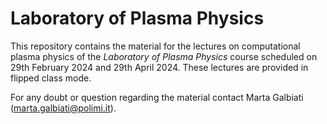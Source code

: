 # Laboratory of Plasma Physics
This repository contains the material for the lectures on computational plasma physics of the *Laboratory of Plasma Physics* course scheduled on 29th February 2024 and 29th April 2024. These lectures are provided in flipped class mode.
  
For any doubt or question regarding the material contact Marta Galbiati ([marta.galbiati@polimi.it](marta.galbiati@polimi.it)).
